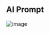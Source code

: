 ## AI Prompt

![image](https://github.com/user-attachments/assets/4cf98af3-8d62-43d5-8850-6e679f4c50fe)
